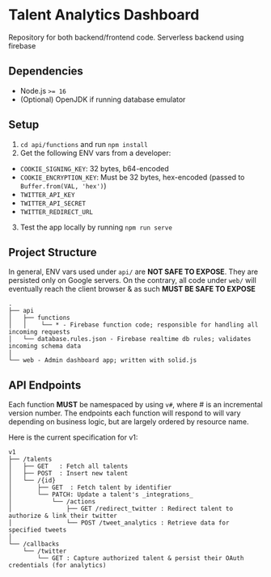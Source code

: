 # Talent Analytics Dashboard

Repository for both backend/frontend code. Serverless backend using firebase

## Dependencies

- Node.js `>= 16`
- (Optional) OpenJDK if running database emulator

## Setup

1. `cd api/functions` and run `npm install`
2. Get the following ENV vars from a developer:
  - `COOKIE_SIGNING_KEY`: 32 bytes, b64-encoded
  - `COOKIE_ENCRYPTION_KEY`: Must be 32 bytes, hex-encoded (passed to `Buffer.from(VAL, 'hex')`)
  - `TWITTER_API_KEY`
  - `TWITTER_API_SECRET`
  - `TWITTER_REDIRECT_URL`
3. Test the app locally by running `npm run serve`

## Project Structure

In general, ENV vars used under `api/` are **NOT SAFE TO EXPOSE**. They are persisted only on Google servers.
On the contrary, all code under `web/` will eventually reach the client browser & as such **MUST BE SAFE TO EXPOSE**

```
.
├── api
│   ├── functions
│   │    └── * - Firebase function code; responsible for handling all incoming requests
│   └── database.rules.json - Firebase realtime db rules; validates incoming schema data
│
└── web - Admin dashboard app; written with solid.js
```

## API Endpoints

Each function **MUST** be namespaced by using `v#`, where # is an incremental version number.
The endpoints each function will respond to will vary depending on business logic, but are largely ordered by resource name.

Here is the current specification for v1:
```
v1
├── /talents
│   ├── GET   : Fetch all talents
│   ├── POST  : Insert new talent
│   └── /{id}
│       ├── GET  : Fetch talent by identifier
│       └── PATCH: Update a talent's _integrations_
│           └── /actions
│               ├── GET /redirect_twitter : Redirect talent to authorize & link their twitter
│               └── POST /tweet_analytics : Retrieve data for specified tweets
│
└── /callbacks
    └── /twitter
        └── GET : Capture authorized talent & persist their OAuth credentials (for analytics)
```
